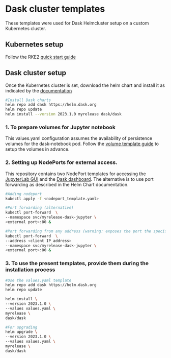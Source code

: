 # Dask cluster templates
These templates were used for Dask Helmcluster setup on a custom Kubernetes cluster. 

## Kubernetes setup
Follow the RKE2 [quick start guide][1]

## Dask cluster setup
Once the Kubernetes cluster is set, download the helm chart and install it as indicated by the [documentation][2]

```bash
#Install Dask charts
helm repo add dask https://helm.dask.org
helm repo update
helm install --version 2023.1.0 myrelease dask/dask
```

### 1. To prepare volumes for Jupyter notebook
This values.yaml configuration assumes the availability of persistence volumes for the dask-notebook pod. 
Follow the [volume template guide](./dask_volume_templates/README.md) to setup the volumes in advance.

### 2. Setting up NodePorts for external access. 
This repository contains two NodePort templates for accessing the [JupyterLab GUI](./nodeport_jupyter.yaml) and the [Dask dashboard](./nodeport_dask_ui.yaml). The alternative is to use port forwarding as described
in the Helm Chart documentation. 

```bash
#Adding nodeport 
kubectl apply -f <nodeport_template.yaml>

#Port forwarding (alternative)
kubectl port-forward  \
--namespace svc/myrelease-dask-jupyter \
<external port>:80 &

#Port forwarding from any address (warning: exposes the port the specified IP address)
kubectl port-forward  \
--address <client IP address>
--namespace svc/myrelease-dask-jupyter \
<external port>:80 &


```

### 3. To use the present templates, provide them during the installation process
```bash
#Use the values.yaml template
helm repo add dask https://helm.dask.org
helm repo update

helm install \
--version 2023.1.0 \
--values values.yaml \
myrelease \
dask/dask

#For upgrading
helm upgrade \
--version 2023.1.0 \
--values values.yaml \
myrelease \
dask/dask
```


[1]: https://docs.rke2.io/install/quickstart
[2]: https://docs.dask.org/en/stable/deploying-kubernetes-helm.html